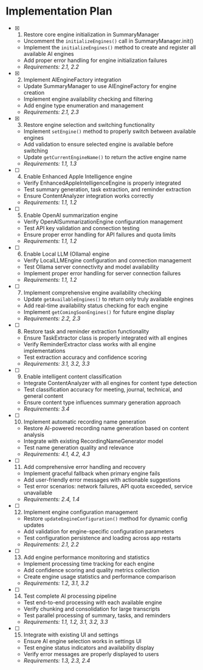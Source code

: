 # Implementation Plan

- [x] 1. Restore core engine initialization in SummaryManager
  - Uncomment the `initializeEngines()` call in SummaryManager.init()
  - Implement the `initializeEngines()` method to create and register all available AI engines
  - Add proper error handling for engine initialization failures
  - _Requirements: 2.1, 2.2_

- [x] 2. Implement AIEngineFactory integration
  - Update SummaryManager to use AIEngineFactory for engine creation
  - Implement engine availability checking and filtering
  - Add engine type enumeration and management
  - _Requirements: 2.1, 2.3_

- [x] 3. Restore engine selection and switching functionality
  - Implement `setEngine()` method to properly switch between available engines
  - Add validation to ensure selected engine is available before switching
  - Update `getCurrentEngineName()` to return the active engine name
  - _Requirements: 1.1, 1.3_

- [ ] 4. Enable Enhanced Apple Intelligence engine
  - Verify EnhancedAppleIntelligenceEngine is properly integrated
  - Test summary generation, task extraction, and reminder extraction
  - Ensure ContentAnalyzer integration works correctly
  - _Requirements: 1.1, 1.2_

- [ ] 5. Enable OpenAI summarization engine
  - Verify OpenAISummarizationEngine configuration management
  - Test API key validation and connection testing
  - Ensure proper error handling for API failures and quota limits
  - _Requirements: 1.1, 1.2_

- [ ] 6. Enable Local LLM (Ollama) engine
  - Verify LocalLLMEngine configuration and connection management
  - Test Ollama server connectivity and model availability
  - Implement proper error handling for server connection failures
  - _Requirements: 1.1, 1.2_

- [ ] 7. Implement comprehensive engine availability checking
  - Update `getAvailableEngines()` to return only truly available engines
  - Add real-time availability status checking for each engine
  - Implement `getComingSoonEngines()` for future engine display
  - _Requirements: 2.2, 2.3_

- [ ] 8. Restore task and reminder extraction functionality
  - Ensure TaskExtractor class is properly integrated with all engines
  - Verify ReminderExtractor class works with all engine implementations
  - Test extraction accuracy and confidence scoring
  - _Requirements: 3.1, 3.2, 3.3_

- [ ] 9. Enable intelligent content classification
  - Integrate ContentAnalyzer with all engines for content type detection
  - Test classification accuracy for meeting, journal, technical, and general content
  - Ensure content type influences summary generation approach
  - _Requirements: 3.4_

- [ ] 10. Implement automatic recording name generation
  - Restore AI-powered recording name generation based on content analysis
  - Integrate with existing RecordingNameGenerator model
  - Test name generation quality and relevance
  - _Requirements: 4.1, 4.2, 4.3_

- [ ] 11. Add comprehensive error handling and recovery
  - Implement graceful fallback when primary engine fails
  - Add user-friendly error messages with actionable suggestions
  - Test error scenarios: network failures, API quota exceeded, service unavailable
  - _Requirements: 2.4, 1.4_

- [ ] 12. Implement engine configuration management
  - Restore `updateEngineConfiguration()` method for dynamic config updates
  - Add validation for engine-specific configuration parameters
  - Test configuration persistence and loading across app restarts
  - _Requirements: 2.1, 2.2_

- [ ] 13. Add engine performance monitoring and statistics
  - Implement processing time tracking for each engine
  - Add confidence scoring and quality metrics collection
  - Create engine usage statistics and performance comparison
  - _Requirements: 1.2, 3.1, 3.2_

- [ ] 14. Test complete AI processing pipeline
  - Test end-to-end processing with each available engine
  - Verify chunking and consolidation for large transcripts
  - Test parallel processing of summary, tasks, and reminders
  - _Requirements: 1.1, 1.2, 3.1, 3.2, 3.3_

- [ ] 15. Integrate with existing UI and settings
  - Ensure AI engine selection works in settings UI
  - Test engine status indicators and availability display
  - Verify error messages are properly displayed to users
  - _Requirements: 1.3, 2.3, 2.4_